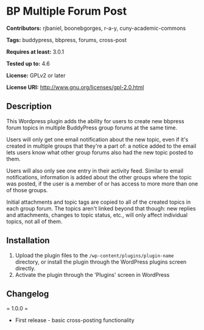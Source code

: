 # BP Multiple Forum Post

**Contributors:** rjbaniel, boonebgorges, r-a-y, cuny-academic-commons

**Tags:** buddypress, bbpress, forums, cross-post

**Requires at least:** 3.0.1

**Tested up to:** 4.6

**License:** GPLv2 or later

**License URI:** http://www.gnu.org/licenses/gpl-2.0.html


## Description

This Wordpress plugin adds the ability for users to create new bbpress forum topics in multiple BuddyPress group forums at the same time.

Users will only get one email notification about the new topic, even if it's created in multiple groups that they're a part of: a notice added to the email lets users know what other group forums also had the new topic posted to them.

Users will also only see one entry in their activity feed. Similar to email notifications, information is added about the other groups where the topic was posted, if the user is a member of or has access to more more than one of those groups.

Initial attachments and topic tags are copied to all of the created topics in each group forum. The topics aren't linked beyond that though: new replies and attachments, changes to topic status, etc., will only affect individual topics, not all of them.


## Installation

1. Upload the plugin files to the `/wp-content/plugins/plugin-name` directory, or install the plugin through the WordPress plugins screen directly.
1. Activate the plugin through the 'Plugins' screen in WordPress


## Changelog

= 1.0.0 =
* First release - basic cross-posting functionality
